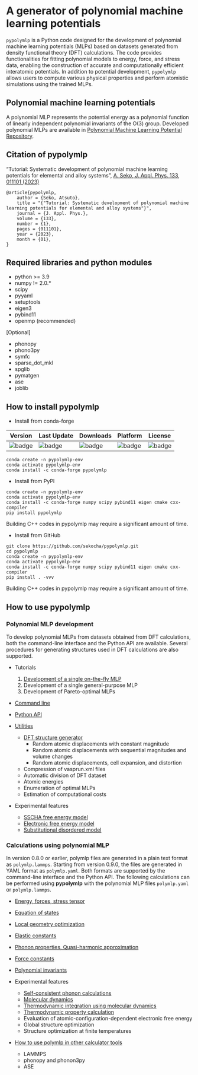 # A generator of polynomial machine learning potentials

`pypolymlp` is a Python code designed for the development of polynomial machine learning potentials (MLPs) based on datasets generated from density functional theory (DFT) calculations. The code provides functionalities for fitting polynomial models to energy, force, and stress data, enabling the construction of accurate and computationally efficient interatomic potentials.
In addition to potential development, `pypolymlp` allows users to compute various physical properties and perform atomistic simulations using the trained MLPs.

## Polynomial machine learning potentials
A polynomial MLP represents the potential energy as a polynomial function of linearly independent polynomial invariants of the O(3) group. Developed polynomial MLPs are available in [Polynomial Machine Learning Potential Repository](http://cms.mtl.kyoto-u.ac.jp/seko/mlp-repository/index.html).

## Citation of pypolymlp

“Tutorial: Systematic development of polynomial machine learning potentials for elemental and alloy systems”, [A. Seko, J. Appl. Phys. 133, 011101 (2023)](https://doi.org/10.1063/5.0129045)

```
@article{pypolymlp,
    author = {Seko, Atsuto},
    title = "{"Tutorial: Systematic development of polynomial machine learning potentials for elemental and alloy systems"}",
    journal = {J. Appl. Phys.},
    volume = {133},
    number = {1},
    pages = {011101},
    year = {2023},
    month = {01},
}
```

## Required libraries and python modules

- python >= 3.9
- numpy != 2.0.*
- scipy
- pyyaml
- setuptools
- eigen3
- pybind11
- openmp (recommended)

[Optional]
- phonopy
- phono3py
- symfc
- sparse_dot_mkl
- spglib
- pymatgen
- ase
- joblib

## How to install pypolymlp

- Install from conda-forge

| Version | Last Update | Downloads | Platform | License |
| ---- | ---- | ---- | ---- | ---- |
| ![badge](https://anaconda.org/conda-forge/pypolymlp/badges/version.svg) | ![badge](https://anaconda.org/conda-forge/pypolymlp/badges/latest_release_date.svg) | ![badge](https://anaconda.org/conda-forge/pypolymlp/badges/downloads.svg)| ![badge](https://anaconda.org/conda-forge/pypolymlp/badges/platforms.svg) | ![badge](https://anaconda.org/conda-forge/pypolymlp/badges/license.svg) |

```
conda create -n pypolymlp-env
conda activate pypolymlp-env
conda install -c conda-forge pypolymlp
```

- Install from PyPI
```
conda create -n pypolymlp-env
conda activate pypolymlp-env
conda install -c conda-forge numpy scipy pybind11 eigen cmake cxx-compiler
pip install pypolymlp
```
Building C++ codes in pypolymlp may require a significant amount of time.

- Install from GitHub
```
git clone https://github.com/sekocha/pypolymlp.git
cd pypolymlp
conda create -n pypolymlp-env
conda activate pypolymlp-env
conda install -c conda-forge numpy scipy pybind11 eigen cmake cxx-compiler
pip install . -vvv
```
Building C++ codes in pypolymlp may require a significant amount of time.

## How to use pypolymlp

### Polynomial MLP development
To develop polynomial MLPs from datasets obtained from DFT calculations, both the command-line interface and the Python API are available.
Several procedures for generating structures used in DFT calculations are also supported.

- Tutorials
  1. [Development of a single on-the-fly MLP](docs/tutorial_onthefly.md)
  2. Development of a single general-purpose MLP
  3. Development of Pareto-optimal MLPs
- [Command line](docs/mlpdev_command.md)
- [Python API](docs/mlpdev_api.md)
- [Utilities](docs/utilities.md)
  - [DFT structure generator](docs/strgen.md)
    - Random atomic displacements with constant magnitude
    - Random atomic displacements with sequential magnitudes and volume changes
    - Random atomic displacements, cell expansion, and distortion
  - Compression of vasprun.xml files
  - Automatic division of DFT dataset
  - Atomic energies
  - Enumeration of optimal MLPs
  - Estimation of computational costs

- Experimental features
  - [SSCHA free energy model](docs/experimental/mlpdev_sscha.md)
  - [Electronic free energy model](docs/experimental/mlpdev_electron.md)
  - [Substitutional disordered model](docs/experimental/mlpdev_disorder.md)

### Calculations using polynomial MLP
In version 0.8.0 or earlier, polymlp files are generated in a plain text format as `polymlp.lammps`.
Starting from version 0.9.0, the files are generated in YAML format as `polymlp.yaml`.
Both formats are supported by the command-line interface and the Python API.
The following calculations can be performed using **pypolymlp** with the polynomial MLP files `polymlp.yaml` or `polymlp.lammps`.

- [Energy, forces, stress tensor](docs/calc_property.md)
- [Equation of states](docs/calc_eos.md)
- [Local geometry optimization](docs/calc_geometry.md)
- [Elastic constants](docs/calc_elastic.md)
- [Phonon properties, Quasi-harmonic approximation](docs/calc_phonon.md)
- [Force constants](docs/calc_fc.md)
- [Polynomial invariants](docs/calc_features.md)
- Experimental features
  - [Self-consistent phonon calculations](docs/experimental/calc_sscha.md)
  - [Molecular dynamics](docs/experimental/calc_md.md)
  - [Thermodynamic integration using molecular dynamics](docs/experimental/calc_ti.md)
  - [Thermodynamic property calculation](docs/experimental/calc_thermodynamics.md)
  - Evaluation of atomic-configuration-dependent electronic free energy
  - Global structure optimization
  - Structure optimization at finite temperatures

- [How to use polymlp in other calculator tools](docs/api_other_calc.md)
  - LAMMPS
  - phonopy and phonon3py
  - ASE
